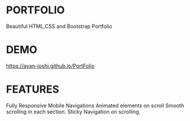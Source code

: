 # PORTFOLIO

Beautiful HTML,CSS and Bootstrap Portfolio

# DEMO

https://ayan-joshi.github.io/PortFolio

# FEATURES

Fully Responsive
Mobile Navigations
Animated elements on scroll
Smooth scrolling in each section.
Sticky Navigation on scrolling.



